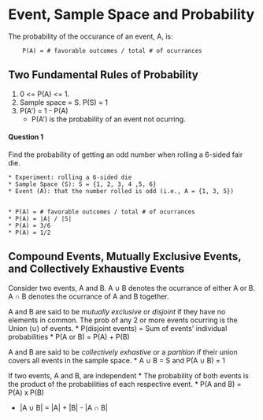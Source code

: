 # Event, Sample Space and Probability 

The probability of the occurance of an event, A, is: 

```
	P(A) = # favorable outcomes / total # of ocurrances
```
## Two Fundamental Rules of Probability 
1.  0 <= P(A) <= 1.  
2.  Sample space = S. P(S) = 1 
3.  P(A') = 1 - P(A) 
	* P(A') is the probability of an event not ocurring. 

#### Question 1 

Find the probability of getting an odd number when rolling a 6-sided fair die. 

	* Experiment: rolling a 6-sided die 
	* Sample Space (S): S = {1, 2, 3, 4 ,5, 6}
	* Event (A): that the number rolled is odd (i.e., A = {1, 3, 5})


	* P(A) = # favorable outcomes / total # of ocurrances 
	* P(A) = |A| / |S| 
	* P(A) = 3/6 
	* P(A) = 1/2 


## Compound Events, Mutually Exclusive Events, and Collectively Exhaustive Events 

Consider two events, A and B. A ∪ B denotes the ocurrance of either A or B. A ∩ B denotes the ocurrance of A and B together. 

A and B are said to be _mutually exclusive_ or _disjoint_ if they have no elements in common. The prob of any 2 or more events ocurring is the Union (∪) of events. 
	* P(disjoint events) = Sum of events' individual probabilities 
	* P(A or B) = P(A) + P(B) 

A and B are said to be _collectively exhastive_ or a _partition_ if their union covers all events in the sample space.
	* A ∪ B = S and P(A ∪ B) = 1 

If two events, A and B, are independent 
	* The probability of both events is the product of the probabilities of each respective event. 
	* P(A and B) = P(A) x P(B)


* |A ∪ B| = |A| + |B| - |A ∩ B|